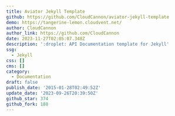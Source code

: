 ```yaml
---
title: Aviator Jekyll Template
github: https://github.com/CloudCannon/aviator-jekyll-template
demo: https://tangerine-lemon.cloudvent.net/
author: CloudCannon
author_link: https://github.com/CloudCannon
date: 2023-11-27T02:05:07.348Z
description: ':droplet: API Documentation template for Jekyll'
ssg:
  - Jekyll
css: []
cms: []
category:
  - Documentation
draft: false
publish_date: '2015-01-28T02:49:52Z'
update_date: '2023-09-26T20:39:50Z'
github_star: 374
github_fork: 188
---
```


